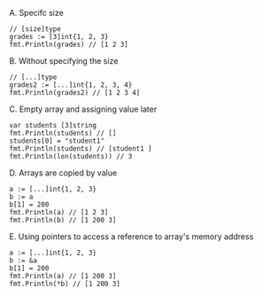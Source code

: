 A. Specifc size

```
// [size]type
grades := [3]int{1, 2, 3}
fmt.Println(grades) // [1 2 3]
```

B. Without specifying the size

```
// [...]type
grades2 := [...]int{1, 2, 3, 4}
fmt.Println(grades2) // [1 2 3 4]
```

C. Empty array and assigning value later

```
var students [3]string
fmt.Println(students) // []
students[0] = "student1"
fmt.Println(students) // [student1 ]
fmt.Println(len(students)) // 3
```

D. Arrays are copied by value

```
a := [...]int{1, 2, 3}
b := a
b[1] = 200
fmt.Println(a) // [1 2 3]
fmt.Println(b) // [1 200 3]
```

E. Using pointers to access a reference to array's memory address

```
a := [...]int{1, 2, 3}
b := &a
b[1] = 200
fmt.Println(a) // [1 200 3]
fmt.Println(*b) // [1 200 3]
```